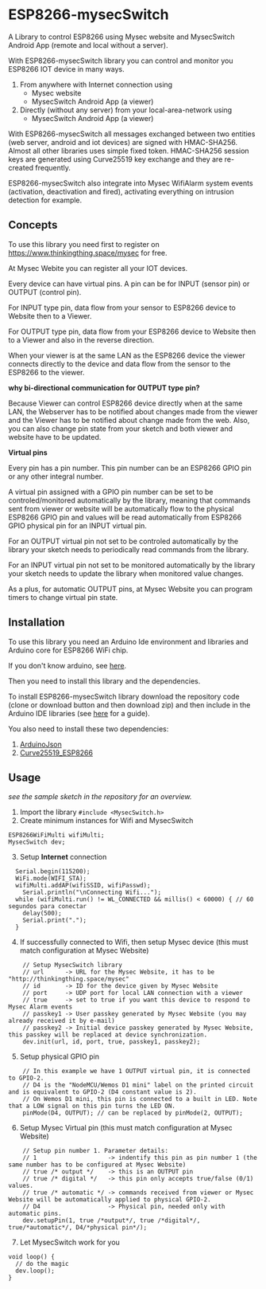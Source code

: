 # ESP8266-mysecSwitch
A Library to control ESP8266 using Mysec website and MysecSwitch Android App (remote and local without a server).

With ESP8266-mysecSwitch library you can control and monitor you ESP8266 IOT device in many ways.

1. From anywhere with Internet connection using
   * Mysec website
   * MysecSwitch Android App (a viewer)
2. Directly (without any server) from your local-area-network using
   * MysecSwitch Android App (a viewer)

With ESP8266-mysecSwitch all messages exchanged between two entities (web server, android and iot devices) are signed with HMAC-SHA256. Almost all other libraries uses simple fixed token.
HMAC-SHA256 session keys are generated using Curve25519 key exchange and they are re-created frequently.

ESP8266-mysecSwitch also integrate into Mysec WifiAlarm system events (activation, deactivation and fired), activating  everything on intrusion detection for example.
## Concepts
To use this library you need first to register on https://www.thinkingthing.space/mysec for free.

At Mysec Webite you can register all your IOT devices.

Every device can have virtual pins. A pin can be for INPUT (sensor pin) or OUTPUT (control pin).

For INPUT type pin, data flow from your sensor to ESP8266 device to Website then to a Viewer.

For OUTPUT type pin, data flow from your ESP8266 device to Website then to a Viewer and also in the reverse direction.

When your viewer is at the same LAN as the ESP8266 device the viewer connects directly to the device and data flow from the sensor to the ESP8266 to the viewer.

**why bi-directional communication for OUTPUT type pin?**

Because Viewer can control ESP8266 device directly when at the same LAN, the Webserver has to be notified about changes made from the viewer and the Viewer has to be notified about change made from the web. Also, you can also change pin state from your sketch and both viewer and website have to be updated.

**Virtual pins**

Every pin has a pin number. This pin number can be an ESP8266 GPIO pin or any other integral number.

A virtual pin assigned with a GPIO pin number can be set to be controled/monitored automatically by the library, meaning that commands sent from viewer or website will be automatically flow to the physical ESP8266 GPIO pin and values will be read automatically from ESP8266 GPIO physical pin for an INPUT virtual pin.

For an OUTPUT virtual pin not set to be controled automatically by the library your sketch needs to periodically read commands from the library.

For an INPUT virtual pin not set to be monitored automatically by the library your sketch needs to update the library when monitored value changes.

As a plus, for automatic OUTPUT pins, at Mysec Website you can program timers to change virtual pin state.

## Installation
To use this library you need an Arduino Ide environment and libraries and Arduino core for ESP8266 WiFi chip.

If you don't know arduino, see [here](https://github.com/esp8266/Arduino).

Then you need to install this library and the dependencies.

To install ESP8266-mysecSwitch library download the repository code (clone or download button and then download zip) and then include in the Arduino IDE libraries (see [here](https://www.arduino.cc/en/Guide/Libraries) for a guide).

You also need to install these two dependencies:

1. [ArduinoJson](https://github.com/bblanchon/ArduinoJson)
2. [Curve25519_ESP8266](https://github.com/c-mysec/Curve25519_ESP8266)

## Usage

*see the sample sketch in the repository for an overview.*

1. Import the library
```#include <MysecSwitch.h>```
2. Create minimum instances for Wifi and MysecSwitch
```
ESP8266WiFiMulti wifiMulti;
MysecSwitch dev;
```
3. Setup <b>Internet</b> connection
```
  Serial.begin(115200);
  WiFi.mode(WIFI_STA);
  wifiMulti.addAP(wifiSSID, wifiPasswd);
	Serial.println("\nConnecting Wifi...");
  while (wifiMulti.run() != WL_CONNECTED && millis() < 60000) { // 60 segundos para conectar
    delay(500);
    Serial.print(".");
  }
```
4. If successfully connected to Wifi, then setup Mysec device (this must match configuration at Mysec Website)
```
    // Setup MysecSwitch library
    // url      -> URL for the Mysec Website, it has to be "http://thinkingthing.space/mysec"
    // id       -> ID for the device given by Mysec Website
    // port     -> UDP port for local LAN connection with a viewer
    // true     -> set to true if you want this device to respond to Mysec Alarm events
    // passkey1 -> User passkey generated by Mysec Website (you may already received it by e-mail)
    // passkey2 -> Initial device passkey generated by Mysec Website, this passkey will be replaced at device synchronization.
    dev.init(url, id, port, true, passkey1, passkey2);
```
5. Setup physical GPIO pin
```
    // In this example we have 1 OUTPUT virtual pin, it is connected to GPIO-2.
    // D4 is the "NodeMCU/Wemos D1 mini" label on the printed circuit and is equivalent to GPIO-2 (D4 constant value is 2).
    // On Wemos D1 mini, this pin is connected to a built in LED. Note that a LOW signal on this pin turns the LED ON.
    pinMode(D4, OUTPUT); // can be replaced by pinMode(2, OUTPUT);
```
6. Setup Mysec Virtual pin (this must match configuration at Mysec Website)
```
    // Setup pin number 1. Parameter details:
    // 1                    -> indentify this pin as pin number 1 (the same number has to be configured at Mysec Website)
    // true /* output */    -> this is an OUTPUT pin
    // true /* digital */   -> this pin only accepts true/false (0/1) values.
    // true /* automatic */ -> commands received from viewer or Mysec Website will be automatically applied to physical GPIO-2.
    // D4                   -> Physical pin, needed only with automatic pins.
    dev.setupPin(1, true /*output*/, true /*digital*/, true/*automatic*/, D4/*physical pin*/);
```
7. Let MysecSwitch work for you
```
void loop() {
  // do the magic
  dev.loop();
}
```
